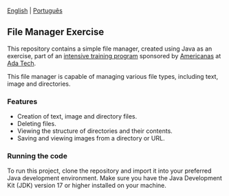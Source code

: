 [English](README.md) | [Português](README.pt-br.md)

## File Manager Exercise

This repository contains a simple file manager, created using Java as an exercise, part of an
[intensive training program](https://polotech.americanas.io/) sponsored by
[Americanas](https://en.wikipedia.org/wiki/Lojas_Americanas) at [Ada Tech](https://ada.tech/sou-aluno).

This file manager is capable of managing various file types, including text, image and directories.

### Features
- Creation of text, image and directory files.
- Deleting files.
- Viewing the structure of directories and their contents.
- Saving and viewing images from a directory or URL.

### Running the code
To run this project, clone the repository and import it into your preferred Java development environment.
Make sure you have the Java Development Kit (JDK) version 17 or higher installed on your machine.